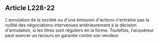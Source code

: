 Article L228-22
----
L'annulation de la société ou d'une émission d'actions n'entraîne pas la nullité
des négociations intervenues antérieurement à la décision d'annulation, si les
titres sont réguliers en la forme. Toutefois, l'acquéreur peut exercer un
recours en garantie contre son vendeur.
